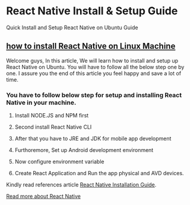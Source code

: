 # React Native Install & Setup Guide 
Quick Install and Setup React Native on Ubuntu Guide

## [how to install React Native on Linux Machine](https://androidwave.com/install-and-setup-react-native-on-ubuntu/)
Welcome guys, In this article, We will learn how to install and setup up React Native on Ubuntu. You will have to follow all the below step one by one. I assure you the end of this article you feel happy and save a lot of time.

### You have to follow below step for setup and installing React Native in your machine.

1. Install NODE.JS and NPM first

2. Second install React Native CLI

3. After that you have to JRE and JDK for mobile app development

4. Furthoremore, Set up Android development environment 

5. Now configure environment variable

6. Create React Application and Run the app physical and AVD devices.

Kindly read references article [React Native Installation Guide](https://androidwave.com/install-and-setup-react-native-on-ubuntu/).

[Read more about React Native](https://androidwave.com/category/react-native/) 
